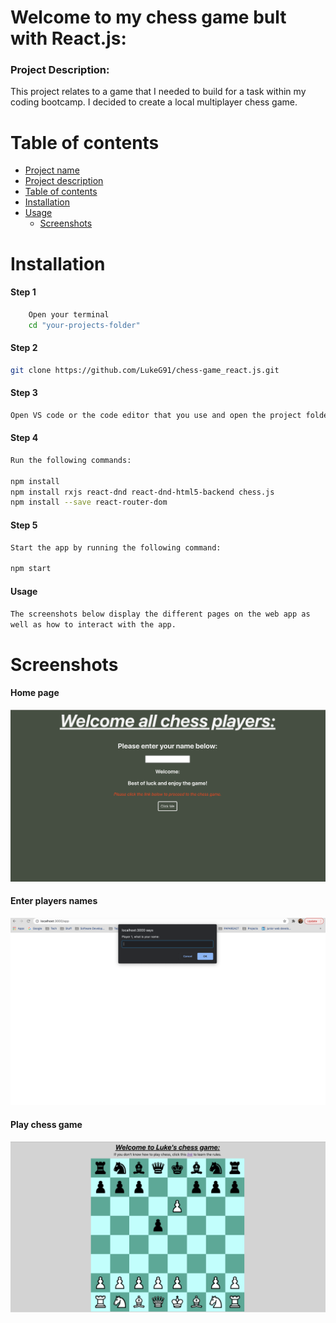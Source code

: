 <a name="title"></a>

# Welcome to my chess game bult with React.js:

<a name="description"></a>

### Project Description:

This project relates to a game that I needed to build for a task within my coding bootcamp. I decided to create a local multiplayer chess game.

<a name="contents"></a>

# Table of contents

- [Project name](#title)
- [Project description](#description)
- [Table of contents](#contents)
- [Installation](#installation)
- [Usage](#usage)
  - [Screenshots](#screenshots)

# Installation

#### Step 1

```bash
    Open your terminal
    cd "your-projects-folder"
```

#### Step 2

```bash
git clone https://github.com/LukeG91/chess-game_react.js.git
```

#### Step 3

```bash
Open VS code or the code editor that you use and open the project folder that you just downloaded.
```

#### Step 4

```bash
Run the following commands:

npm install
npm install rxjs react-dnd react-dnd-html5-backend chess.js
npm install --save react-router-dom
```

#### Step 5

```bash
Start the app by running the following command:

npm start
```

<a name="usage"></a>

#### Usage

`The screenshots below display the different pages on the web app as well as how to interact with the app.`

<a name="screenshots"></a>

# Screenshots

#### Home page

![home page](src/Screenshots/landingPage.png)

#### Enter players names

![player names](src/Screenshots/playerNamePrompt.png)

#### Play chess game

![play game](src/Screenshots/chessGame.png)

<!-- # Getting Started with Create React App

This project was bootstrapped with [Create React App](https://github.com/facebook/create-react-app).

## Available Scripts

In the project directory, you can run:

### `yarn start`

Runs the app in the development mode.\
Open [http://localhost:3000](http://localhost:3000) to view it in the browser.

The page will reload if you make edits.\
You will also see any lint errors in the console.

### `yarn test`

Launches the test runner in the interactive watch mode.\
See the section about [running tests](https://facebook.github.io/create-react-app/docs/running-tests) for more information.

### `yarn build`

Builds the app for production to the `build` folder.\
It correctly bundles React in production mode and optimizes the build for the best performance.

The build is minified and the filenames include the hashes.\
Your app is ready to be deployed!

See the section about [deployment](https://facebook.github.io/create-react-app/docs/deployment) for more information.

### `yarn eject`

**Note: this is a one-way operation. Once you `eject`, you can’t go back!**

If you aren’t satisfied with the build tool and configuration choices, you can `eject` at any time. This command will remove the single build dependency from your project.

Instead, it will copy all the configuration files and the transitive dependencies (webpack, Babel, ESLint, etc) right into your project so you have full control over them. All of the commands except `eject` will still work, but they will point to the copied scripts so you can tweak them. At this point you’re on your own.

You don’t have to ever use `eject`. The curated feature set is suitable for small and middle deployments, and you shouldn’t feel obligated to use this feature. However we understand that this tool wouldn’t be useful if you couldn’t customize it when you are ready for it.

## Learn More

You can learn more in the [Create React App documentation](https://facebook.github.io/create-react-app/docs/getting-started).

To learn React, check out the [React documentation](https://reactjs.org/).

### Code Splitting

This section has moved here: [https://facebook.github.io/create-react-app/docs/code-splitting](https://facebook.github.io/create-react-app/docs/code-splitting)

### Analyzing the Bundle Size

This section has moved here: [https://facebook.github.io/create-react-app/docs/analyzing-the-bundle-size](https://facebook.github.io/create-react-app/docs/analyzing-the-bundle-size)

### Making a Progressive Web App

This section has moved here: [https://facebook.github.io/create-react-app/docs/making-a-progressive-web-app](https://facebook.github.io/create-react-app/docs/making-a-progressive-web-app)

### Advanced Configuration

This section has moved here: [https://facebook.github.io/create-react-app/docs/advanced-configuration](https://facebook.github.io/create-react-app/docs/advanced-configuration)

### Deployment

This section has moved here: [https://facebook.github.io/create-react-app/docs/deployment](https://facebook.github.io/create-react-app/docs/deployment)

### `yarn build` fails to minify

This section has moved here: [https://facebook.github.io/create-react-app/docs/troubleshooting#npm-run-build-fails-to-minify](https://facebook.github.io/create-react-app/docs/troubleshooting#npm-run-build-fails-to-minify) -->
